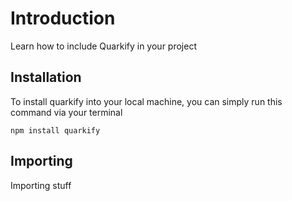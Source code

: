 # Introduction
Learn how to include Quarkify in your project

## Installation
To install quarkify into your local machine, you can simply run this command via your terminal

```
npm install quarkify
```

## Importing

Importing stuff
